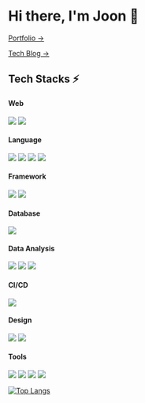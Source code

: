 <h1> Hi there, I'm Joon 👋 </h1>

[Portfolio →](https://joon-hyuk-han.notion.site/Frontend-Developer-f51615aa76d340bc874521c6b4e70e80)

[Tech Blog →](https://han-joon-hyeok.github.io/)

## Tech Stacks ⚡

<h4> Web </h4>
<p>
  <img src="https://img.shields.io/badge/html5-%23E34F26.svg?style=for-the-badge&logo=html5&logoColor=white"/>
  <img src="https://img.shields.io/badge/css3-%231572B6.svg?style=for-the-badge&logo=css3&logoColor=white"/>
</p>

<h4> Language </h4>
<p>
  <img src="https://img.shields.io/badge/javascript-%23323330.svg?style=for-the-badge&logo=javascript&logoColor=%23F7DF1E"/>
  <img src="https://img.shields.io/badge/c-%2300599C.svg?style=for-the-badge&logo=c&logoColor=white"/>
  <img src="https://img.shields.io/badge/python-3670A0?style=for-the-badge&logo=python&logoColor=ffdd54"/>
  <img src="https://img.shields.io/badge/java-%23ED8B00.svg?style=for-the-badge&logo=java&logoColor=white"/>
</p>

<h4> Framework </h4>
<p>
  <img src="https://img.shields.io/badge/react-%2320232a.svg?style=for-the-badge&logo=react&logoColor=%2361DAFB"/>
  <img src="https://img.shields.io/badge/django-%23092E20.svg?style=for-the-badge&logo=django&logoColor=white"/>
</p>

<h4> Database </h4>
<p>
  <img src="https://img.shields.io/badge/Oracle-F80000?style=for-the-badge&logo=oracle&logoColor=white"/>
</p>

<h4> Data Analysis </h4>
<p>
  <img src="https://img.shields.io/badge/jupyter-%23FA0F00.svg?style=for-the-badge&logo=jupyter&logoColor=white"/>
  <img src="https://img.shields.io/badge/pandas-%23150458.svg?style=for-the-badge&logo=pandas&logoColor=white" />
  <img src="https://img.shields.io/badge/numpy-%23013243.svg?style=for-the-badge&logo=numpy&logoColor=white" />
</p>

<h4> CI/CD </h4>
<p>
  <img src="https://img.shields.io/badge/github%20actions-%232671E5.svg?style=for-the-badge&logo=githubactions&logoColor=white" />
</p>

<h4> Design </h4>
<p>
  <img src="https://img.shields.io/badge/Adobe%20XD-470137?style=for-the-badge&logo=Adobe%20XD&logoColor=#FF61F6"/>
  <img src="https://img.shields.io/badge/figma-%23F24E1E.svg?style=for-the-badge&logo=figma&logoColor=white"/>
</p>

<h4> Tools </h4>
<p>
  <img src="https://img.shields.io/badge/Visual%20Studio%20Code-0078d7.svg?style=for-the-badge&logo=visual-studio-code&logoColor=white"/>
  <img src="https://img.shields.io/badge/VIM-%2311AB00.svg?style=for-the-badge&logo=vim&logoColor=white"/>
  <img src="https://img.shields.io/badge/git-%23F05033.svg?style=for-the-badge&logo=git&logoColor=white"/>
  <img src="https://img.shields.io/badge/Notion-%23000000.svg?style=for-the-badge&logo=notion&logoColor=white"/>
</p>

[![Top Langs](https://github-readme-stats.vercel.app/api/top-langs/?username=Han-Joon-Hyeok&layout=compact)](https://github.com/anuraghazra/github-readme-stats)

<!--
**Han-Joon-Hyeok/Han-Joon-Hyeok** is a ✨ _special_ ✨ repository because its `README.md` (this file) appears on your GitHub profile.

Here are some ideas to get you started:

- 🔭 I’m currently working on ...
- 🌱 I’m currently learning ...
- 👯 I’m looking to collaborate on ...
- 🤔 I’m looking for help with ...
- 💬 Ask me about ...
- 📫 How to reach me: ...
- 😄 Pronouns: ...
- ⚡ Fun fact: ...
-->

<!--

Reference Sites

- README.md Reference
  - https://github.com/abhisheknaiidu/awesome-github-profile-readme
  - https://metleeha.tistory.com/entry/깃헙-프로필-꾸미기

- Markdown Badges
  - https://github.com/Ileriayo/markdown-badges
  - https://simpleicons.org/

-->
